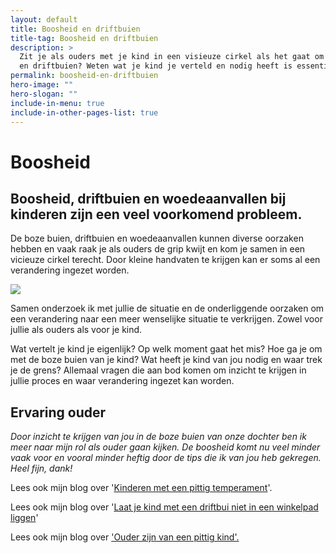 ```yaml
---
layout: default
title: Boosheid en driftbuien
title-tag: Boosheid en driftbuien
description: >
  Zit je als ouders met je kind in een visieuze cirkel als het gaat om boosheid
  en driftbuien? Weten wat je kind je verteld en nodig heeft is essentieel.
permalink: boosheid-en-driftbuien
hero-image: ""
hero-slogan: ""
include-in-menu: true
include-in-other-pages-list: true
---
```

# Boosheid

## Boosheid, driftbuien en woedeaanvallen bij kinderen zijn een veel voorkomend probleem.

De boze buien, driftbuien en woedeaanvallen kunnen diverse oorzaken hebben en vaak raak je als ouders de grip kwijt en kom je samen in een vicieuze cirkel terecht. Door kleine handvaten te krijgen kan er soms al een verandering ingezet worden.

![](/uploads/kluwen-poppetjes.png)

Samen onderzoek ik met jullie de situatie en de onderliggende oorzaken om een verandering naar een meer wenselijke situatie te verkrijgen. Zowel voor jullie als ouders als voor je kind.

Wat vertelt je kind je eigenlijk? Op welk moment gaat het mis? Hoe ga je om met de boze buien van je kind? Wat heeft je kind van jou nodig en waar trek je de grens? Allemaal vragen die aan bod komen om inzicht te krijgen in jullie proces en waar verandering ingezet kan worden.

## Ervaring ouder

*Door inzicht te krijgen van jou in de boze buien van onze dochter ben ik meer naar mijn rol als ouder gaan kijken. De boosheid komt nu veel minder vaak voor en vooral minder heftig door de tips die ik van jou heb gekregen. Heel fijn, dank!*

Lees ook mijn blog over '[Kinderen met een pittig temperament](/2019-12-10/kinderen-met-een-pittig-temperament)'.

Lees ook mijn blog over '[Laat je kind met een driftbui niet in een winkelpad liggen](https://kiannkindercoaching.nl/2019-12-22/laat-je-kind-met-een-driftbui-niet-in-een-winkelpad-liggen)'

Lees ook mijn blog over ['Ouder zijn van een pittig kind'.](2021-04-05/ouder-zijn-van-een-pittig-kind)